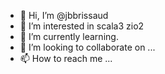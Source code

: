 - 👋 Hi, I’m @jbbrissaud
- 👀 I’m interested in scala3 zio2
- 🌱 I’m currently learning.
- 💞️ I’m looking to collaborate on ...
- 📫 How to reach me ...

<!---
jbbrissaud/jbbrissaud is a ✨ special ✨ repository because its `README.md` (this file) appears on your GitHub profile.
You can click the Preview link to take a look at your changes.
--->
